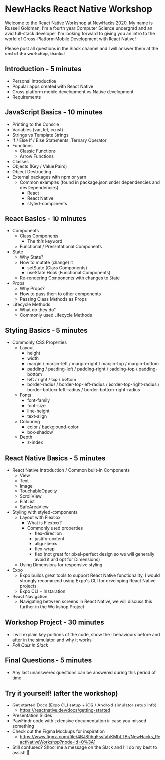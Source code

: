 # NewHacks React Native Workshop
Welcome to the React Native Workshop at NewHacks 2020. My name is Russell Goldman, I'm a fourth year Computer Science undergrad and an avid full-stack developer. I'm looking forward to giving you an intro to the world of Cross-Platform Mobile Development with React Native! 

Please post all questions in the Slack channel and I will answer them at the end of the workshop, thanks!

## Introduction - 5 minutes
- Personal Introduction
- Popular apps created with React Native
- Cross platform mobile development vs Native development
- Requirements

## JavaScript Basics - 10 minutes
- Printing to the Console
- Variables (var, let, const)
- Strings vs Template Strings
- If / Else If / Else Statements, Ternary Operator
- Functions
    - Classic Functions
    - Arrow Functions
- Classes
- Objects (Key / Value Pairs)
- Object Destructing
- External packages with npm or yarn
    - Common examples (found in package.json under dependencies and devDependencies)
        - React
        - React Native
        - styled-components

## React Basics - 10 minutes
- Components
    - Class Components
        - The *this* keyword
    - Functional / Presentational Components
- State
    - Why State?
    - How to mutate (change) it
        - setState (Class Components)
        - useState Hook (Functional Components)
    - Re-rendering Components with changes to State
- Props
    - Why Props?
    - How to pass them to other components
    - Passing Class Methods as Props
- Lifecycle Methods
    - What do they do?
    - Commonly used Lifecycle Methods

## Styling Basics - 5 minutes
- Commonly CSS Properties
    - Layout
        - height
        - width
        - margin / margin-left / margin-right / margin-top / margin-bottom
        - padding / padding-left / padding-right / padding-top / padding-bottom
        - left / right / top / bottom
        - border-radius / border-top-left-radius / border-top-right-radius / border-bottom-left-radius / border-bottom-right-radius
    - Fonts
        - font-family
        - font-size
        - line-height
        - text-align
    - Colouring
        - color / background-color
        - box-shadow
    - Depth
        - z-index

## React Native Basics - 5 minutes
- React Native Introduction / Common built-in Components
    - View
    - Text
    - Image
    - TouchableOpacity
    - ScrollView
    - FlatList
    - SafeAreaView
- Styling with styled-components
    - Layout with Flexbox
        - What is Flexbox?
        - Commonly used properties
            - flex-direction
            - justify-content
            - align-items
            - flex-wrap
            - flex (not great for pixel-perfect design so we will generally avoid it and opt for Dimensions)
    - Using Dimensions for responsive styling
- Expo
    - Expo builds great tools to support React Native functionality, I would strongly recommend using Expo's CLI for developing React Native projects
    - Expo CLI + Installation
- React Navigation
    - Navigating between screens in React Native, we will discuss this further in the Workshop Project

## Workshop Project - 30 minutes
- I will explain key portions of the code, show their behaviours before and after in the simulator, and why it works
- *Poll Quiz in Slack*

## Final Questions - 5 minutes
- Any last unanswered questions can be answered during this period of time

## Try it yourself! (after the workshop)
- Get started Docs (Expo CLI setup + iOS / Android simulator setup info)
    - https://reactnative.dev/docs/getting-started
- Presentation Slides
- PawFindr code with extensive documentation in case you missed something
- Check out the Figma Mockups for inspiration
    - https://www.figma.com/file/4BJ8fihqFssfalxKMbLTBr/NewHacks_ReactNativeWorkshop?node-id=0%3A1
- Still confused? Shoot me a message on the Slack and I’ll do my best to assist! 🙂